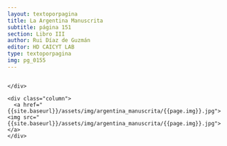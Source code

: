 ```yaml
---
layout: textoporpagina
title: La Argentina Manuscrita
subtitle: página 151
section: Libro III
author: Rui Díaz de Guzmán
editor: HD CAICYT LAB
type: textoporpagina
img: pg_0155
---
```


<div class="row">
    <div class="column">


    </div>

    <div class="column">
      <a href="{{site.baseurl}}/assets/img/argentina_manuscrita/{{page.img}}.jpg"><img src="{{site.baseurl}}/assets/img/argentina_manuscrita/{{page.img}}.jpg"></a>
    </div>
</div>